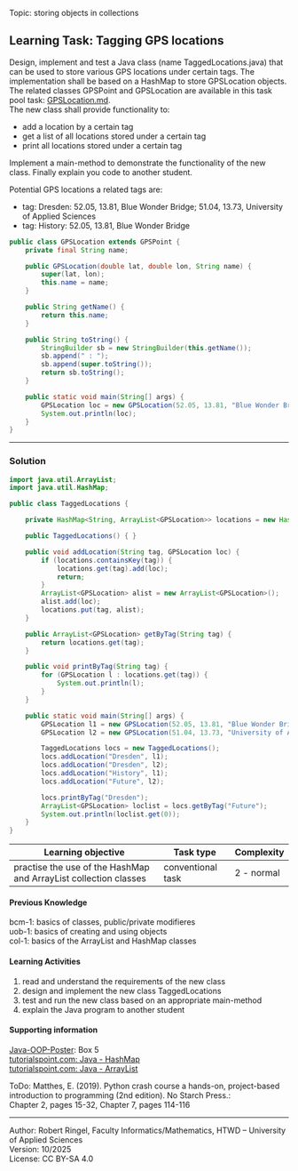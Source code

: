 Topic: storing objects in collections

## Learning Task: Tagging GPS locations

Design, implement and test a Java class (name TaggedLocations.java) that can be used to store various GPS locations under certain tags. The implementation shall be based on a HashMap to store GPSLocation objects. The related classes GPSPoint and GPSLocation are available in this task pool task: [GPSLocation.md](../02_ExtensionInterface/GPSLocation.md).  
The new class shall provide functionality to:  
- add a location by a certain tag
- get a list of all locations stored under a certain tag
- print all locations stored under a certain tag

Implement a main-method to demonstrate the functionality of the new class. 
Finally explain you code to another student.

Potential GPS locations a related tags are:  
- tag: Dresden: 52.05, 13.81, Blue Wonder Bridge; 51.04, 13.73, University of Applied Sciences  
- tag: History: 52.05, 13.81, Blue Wonder Bridge

``` java
public class GPSLocation extends GPSPoint {
    private final String name;

    public GPSLocation(double lat, double lon, String name) {
        super(lat, lon);
        this.name = name;
    }

    public String getName() {
        return this.name;
    }

    public String toString() {
        StringBuilder sb = new StringBuilder(this.getName());
        sb.append(" : ");
        sb.append(super.toString());
        return sb.toString();
    }

    public static void main(String[] args) {
        GPSLocation loc = new GPSLocation(52.05, 13.81, "Blue Wonder Bridge");
        System.out.println(loc);
    }
}
``` 

---------------------------------------

### Solution

``` java
import java.util.ArrayList;
import java.util.HashMap;

public class TaggedLocations {

    private HashMap<String, ArrayList<GPSLocation>> locations = new HashMap<String, ArrayList<GPSLocation>>();

    public TaggedLocations() { }

    public void addLocation(String tag, GPSLocation loc) {
        if (locations.containsKey(tag)) {
            locations.get(tag).add(loc);
            return;
        }
        ArrayList<GPSLocation> alist = new ArrayList<GPSLocation>();
        alist.add(loc);
        locations.put(tag, alist);
    }

    public ArrayList<GPSLocation> getByTag(String tag) {
        return locations.get(tag);
    }

    public void printByTag(String tag) {
        for (GPSLocation l : locations.get(tag)) {
            System.out.println(l);
        }
    }

    public static void main(String[] args) {
        GPSLocation l1 = new GPSLocation(52.05, 13.81, "Blue Wonder Bridge");
        GPSLocation l2 = new GPSLocation(51.04, 13.73, "University of Applied Sciences Dresden");

        TaggedLocations locs = new TaggedLocations();
        locs.addLocation("Dresden", l1);
        locs.addLocation("Dresden", l2);
        locs.addLocation("History", l1);
        locs.addLocation("Future", l2);

        locs.printByTag("Dresden");
        ArrayList<GPSLocation> loclist = locs.getByTag("Future");
        System.out.println(loclist.get(0));
    }
}
``` 


| **Learning objective**                           | **Task type**   | **Complexity** |
| ------------------------------------------------ | --------------- | -------------- |
| practise the use of the HashMap and ArrayList collection classes | conventional task | 2 - normal | 

#### Previous Knowledge

bcm-1: basics of classes, public/private modifieres  
uob-1: basics of creating and using objects  
col-1: basics of the ArrayList and HashMap classes

#### Learning Activities

1) read and understand the requirements of the new class  
2) design and implement the new class TaggedLocations  
3) test and run the new class based on an appropriate main-method
4) explain the Java program to another student

#### Supporting information

[Java-OOP-Poster](../JavaPosterOOP_engl.pdf): Box 5  
[tutorialspoint.com: Java - HashMap](https://www.tutorialspoint.com/java/util/java_util_hashmap.htm)  
[tutorialspoint.com: Java - ArrayList](https://www.tutorialspoint.com/java/util/java_util_arraylist.htm)  

ToDo: Matthes, E. (2019). Python crash course a hands-on, project-based introduction to programming (2nd edition). No Starch Press.:  
Chapter 2, pages 15-32, Chapter 7, pages 114-116  

---------------------------------------
Author: Robert Ringel, Faculty Informatics/Mathematics, HTWD – University of Applied Sciences  
Version: 10/2025            
License: CC BY-SA 4.0

